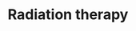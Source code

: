 ---
layout: category
title: Radiation therapy
layout: category
permalink: /categories/Rad/
taxonomy: Rad
entries_layout: list (default) #, grid
author_profile: true
sidebar:
  nav: "sidenav"

---